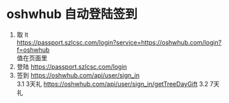 # oshwhub 自动登陆签到

1. 取 lt  
    https://passport.szlcsc.com/login?service=https://oshwhub.com/login?f=oshwhub  
    值在页面里
2. 登陆  https://passport.szlcsc.com/login
3. 签到  https://oshwhub.com/api/user/sign_in  
3.1 3天礼  https://oshwhub.com/api/user/sign_in/getTreeDayGift 
3.2 7天礼  

